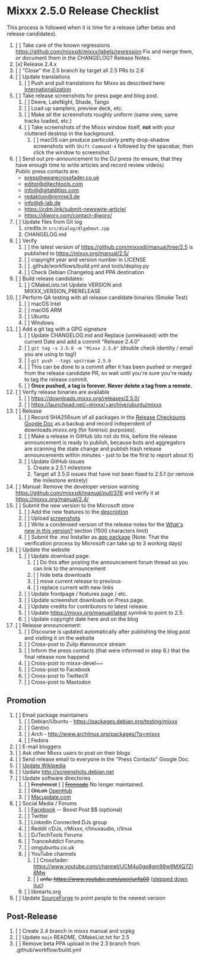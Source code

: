 # Mixxx 2.5.0 Release Checklist

This process is followed when it is time for a release (after betas and
release candidates).

1.  [ ] Take care of the known regressions
   https://github.com/mixxxdj/mixxx/labels/regression
   Fix and merge them, or document them in the CHANGELOG? Release Notes.  
2.  [x] Release 2.4.x 
3.  [ ] "Close" the 2.5 branch by target all 2.5 PRs to 2.6 
4.  [ ] Update translations
    1.   [ ] Push and pull translations for Mixxx as described here:
        [Internationalization](Internationalization)
5. [ ] Take release screenshots for press page and blog post.
    1.  [ ] Deere, LateNight, Shade, Tango
    2.  [ ] Load up samplers, preview deck, etc. 
    3.  [ ] Make all the screenshots roughly uniform (same view, same tracks
        loaded, etc.)
    4.  [ ] Take screenshots of the Mixxx window itself, **not** with your
        cluttered desktop in the background.
        1.  [ ] macOS can produce particularly pretty drop-shadow
            screenshots with `Shift-Command-4` followed by the spacebar,
            then click the window to screenshot.
6. [ ] Send out pre-announcement to the DJ press (to ensure, that they have enough time to write articles and record review videos)<br>
    Public press contacts are:
     *   [press@wearecrossfader.co.uk](mailto:press@wearecrossfader.co.uk)
     *   [editor@djtechtools.com](mailto:editor@djtechtools.com)
     *   [info@digitaldjtips.com](mailto:info@digitaldjtips.com)
     *   [redaktion@remise3.de](mailto:redaktion@remise3.de)
     *   [info@dj-lab.de](mailto:info@dj-lab.de)
     *   https://cdm.link/submit-newswire-article/
     *   https://djworx.com/contact-djworx/
7. [ ] Update files from Git log 
    1. credits in `src/dialog/dlgabout.cpp`
    2. CHANGELOG.md
8. [ ] Verify 
    1. [ ] the latest version of https://github.com/mixxxdj/manual/tree/2.5 is published to <https://mixxx.org/manual/2.5/>
    2. [ ] copyright year and version number in LICENSE
    3. [ ] .github/workflows/build.yml and tools/deploy.py
    4. [ ] Check Debian Changelog and PPA destination 
9. [ ] Build release candidates:
    1.  [ ] CMakeLists.txt Update VERSION and MIXXX_VERSION_PRERELEASE
10. [ ] Perform QA testing with all release candidate binaries (Smoke Test) 
    1. [ ] macOS Intel
    2. [ ] macOS ARM
    3. [ ] Ubuntu
    4. [ ] Windows
11. [ ] Add a git tag with a GPG signature 
    1. [ ] Update CHANGELOG.md and Replace (unreleased) with the current Date and add a commit "Release 2.4.0"
    2. [ ] ```git tag -s 2.5.0 -m "Mixxx 2.5.0"```  (double check identity / email you are using to tag!)
    3. [ ] ```git push --tags upstream 2.5.0```
    4. [ ] This can be done to a commit after it has been pushed or merged
        from the release candidate PR, so wait until you're sure you're ready to tag the
        release commit.
    4. [ ] **Once pushed, a tag is forever. Never delete a tag from a
        remote.**
12. [ ] Verify release binaries are available
    1. [ ] https://downloads.mixxx.org/releases/2.5.0/
    2. [ ] https://launchpad.net/~mixxx/+archive/ubuntu/mixxx  
13. [ ] Release
    1. [ ] Record SHA256sum of all packages in the [Release Checksums
        Google
        Doc](https://docs.google.com/spreadsheets/d/1E5vFa0gKf47P3LMMXpnr3JzsZ7-ENI03IgOkj9lxYQo/edit#gid=0)
        as a backup and record independent of downloads.mixxx.org (for
        forensic purposes).
    2. [ ] Make a release in GitHub (do not do this, before the release announcement is ready to publish, because bots and aggregators are scanning the state change and publish trash release announcements within minutes - just to be the first to report about it)
    3. [ ] Update GitHub issues 
        1.  Create a 2.5.1 milestone 
        2.  Target all 2.5.0 issues that have not been fixed to 2.5.1 (or remove the milestone entirely) 
14. [ ] Manual: Remove the developer version warning https://github.com/mixxxdj/manual/pull/376 and verify it at <https://mixxx.org/manual/2.4/> 
15. [ ] Submit the new version to the Microsoft store
    1. [ ] Add the new features to the [description](https://learn.microsoft.com/en-us/windows/apps/publish/publish-your-app/add-and-edit-store-listing-info?pivots=store-installer-msix#description)
    2. [ ] Upload [screenshots](https://learn.microsoft.com/en-us/windows/apps/publish/publish-your-app/add-and-edit-store-listing-info?pivots=store-installer-msix#screenshots)
    3. [ ] Write a condensed version of the release notes for the [What's new in this version?](https://learn.microsoft.com/en-us/windows/apps/publish/publish-your-app/add-and-edit-store-listing-info?pivots=store-installer-msix#whats-new-in-this-version) section (1500 characters limit)
    4. [ ] Submit the .msi Installer as [app package](https://learn.microsoft.com/en-us/windows/apps/publish/publish-your-app/upload-app-packages?pivots=store-installer-msi-exe) (Note: That the verification process by Microsoft can take up to 3 working days)
16. [ ] Update the website
    1. [ ] Update download page:
        1.  [ ] Do this after posting the announcement forum thread so you
            can link to the announcement
        2.  [ ] hide beta downloads
        3.  [ ] move current release to previous
        4.  [ ] replace current with new links
    2. [ ] Update frontpage / features page / etc.
    3. [ ] Update screenshot downloads on Press page.
    4. [ ] Update credits for contributors to latest release.
    5. [ ] Update <https://mixxx.org/manual/latest> symlink to point to
        2.5.
    7. [ ] Update copyright date here and on the blog
17. [ ] Release announcement:
    1. [ ] Discourse is updated automatically after publishing the blog post and visiting it on the website
    2. [ ] Cross-post to Zulip \#announce stream
    3. [ ] Inform the press contacts (that were informed in step 6.) that the final release now happend
    4. [ ] Cross-post to mixxx-devel~~
    5. [ ] Cross-post to Facebook
    6. [ ] Cross-post to Twitter/X
    7. [ ] Cross-post to Mastodon
    

## Promotion

1.  [ ] Email package maintainers
    1.  [ ] Debian/Ubuntu - <https://packages.debian.org/testing/mixxx>
    2.  [ ] Gentoo
    3.  [ ] Arch - <http://www.archlinux.org/packages/?q=mixxx>
    4.  [ ] Fedora
2.  [ ] E-mail bloggers
3.  [ ] Ask other Mixxx users to post on their blogs
4.  [ ] Send release email to everyone in the "Press Contacts" Google Doc.
5.  [ ] [Update Wikipedia](https://en.wikipedia.org/wiki/Mixxx)
6.  [ ] Update <http://screenshots.debian.net>
7.  [ ] Update software directories
    1.  [ ] ~~Freshmeat~~
        [ ] ~~[Freecode](http://www.freecode.com/projects/mixxx)~~ No longer
        maintained.
    2.  [ ] ~~OhLoh~~ [OpenHub](https://www.openhub.net/p/mixxx)
    3.  [ ] [Macupdate.com](https://www.macupdate.com/app/mac/33059/mixxx)
8.  [ ] Social Media / Forums
    1.  [ ] [Facebook](https://www.facebook.com/Mixxx-DJ-Software-21723485212/)
        -- Boost Post $$ (optional)
    2.  [ ] Twitter
    3.  [ ] LinkedIn Connected DJs group
    4.  [ ] Reddit r/DJs, r/Mixxx, r/linuxaudio, r/linux
    5.  [ ] DJTechTools Forums
    6.  [ ] TranceAddict Forums
    7.  [ ] omgubuntu.co.uk
    8.  [ ] YouTube channels
        1. [ ] Crossfader: https://www.youtube.com/channel/UCM4u0gp8gm99w9MXQ7ZI8Mw
        2. [ ] ~~unfa: https://www.youtube.com/user/unfa00~~ ([stepped down iiuc](https://www.youtube.com/watch?v=GHx6qyQZNjc))
    9.  [ ] librearts.org
9.  [ ] Update [SourceForge](https://sourceforge.net/projects/mixxx/) to
    point people to the newest version

## Post-Release

1.  [ ] Create 2.4 branch in mixxx manual and vcpkg 
2.  [ ] Update `main` README, CMakeList.txt for 2.5 
3.  [ ] Remove beta PPA upload in the 2.3 branch from .github/workflow/build.yml
